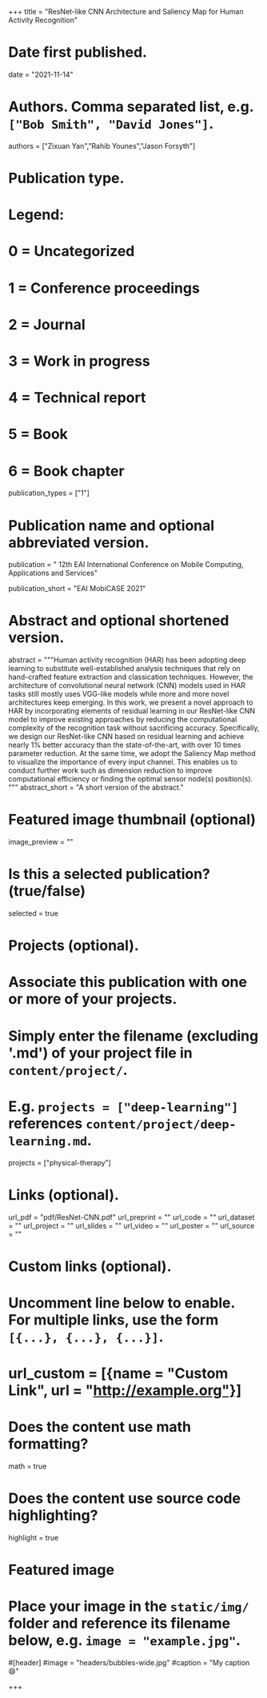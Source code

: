 +++
title = "ResNet-like CNN Architecture and Saliency Map for Human Activity Recognition"

# Date first published.
date = "2021-11-14"

# Authors. Comma separated list, e.g. `["Bob Smith", "David Jones"]`.
authors = ["Zixuan Yan","Rahib Younes","Jason Forsyth"]

# Publication type.
# Legend:
# 0 = Uncategorized
# 1 = Conference proceedings
# 2 = Journal
# 3 = Work in progress
# 4 = Technical report
# 5 = Book
# 6 = Book chapter
publication_types = ["1"]

# Publication name and optional abbreviated version.
publication = " 12th EAI International Conference on Mobile Computing, Applications and Services"

publication_short = "EAI MobiCASE 2021"

# Abstract and optional shortened version.
abstract = """Human activity recognition (HAR) has been adopting deep
learning to substitute well-established analysis techniques that rely on
hand-crafted feature extraction and classication techniques. However, the
architecture of convolutional neural network (CNN) models used in HAR
tasks still mostly uses VGG-like models while more and more novel architectures
keep emerging. In this work, we present a novel approach to
HAR by incorporating elements of residual learning in our ResNet-like
CNN model to improve existing approaches by reducing the computational
complexity of the recognition task without sacrificing accuracy.
Specifically, we design our ResNet-like CNN based on residual learning
and achieve nearly 1% better accuracy than the state-of-the-art, with
over 10 times parameter reduction. At the same time, we adopt the
Saliency Map method to visualize the importance of every input channel.
This enables us to conduct further work such as dimension reduction
to improve computational efficiency or finding the optimal sensor node(s)
position(s).
"""
abstract_short = "A short version of the abstract."

# Featured image thumbnail (optional)
image_preview = ""

# Is this a selected publication? (true/false)
selected = true

# Projects (optional).
#   Associate this publication with one or more of your projects.
#   Simply enter the filename (excluding '.md') of your project file in `content/project/`.
#   E.g. `projects = ["deep-learning"]` references `content/project/deep-learning.md`.
projects = ["physical-therapy"]

# Links (optional).
url_pdf = "pdf/ResNet-CNN.pdf"
url_preprint = ""
url_code = ""
url_dataset = ""
url_project = ""
url_slides = ""
url_video = ""
url_poster = ""
url_source = ""

# Custom links (optional).
#   Uncomment line below to enable. For multiple links, use the form `[{...}, {...}, {...}]`.
# url_custom = [{name = "Custom Link", url = "http://example.org"}]

# Does the content use math formatting?
math = true

# Does the content use source code highlighting?
highlight = true

# Featured image
# Place your image in the `static/img/` folder and reference its filename below, e.g. `image = "example.jpg"`.
#[header]
#image = "headers/bubbles-wide.jpg"
#caption = "My caption 😄"

+++
